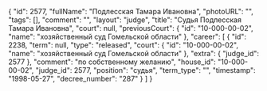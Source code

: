 {
    "id": 2577,
    "fullName": "Подлесская Тамара Ивановна",
    "photoURL": "",
    "tags": [],
    "comment": "",
    "layout": "judge",
    "title": "Судья Подлесская Тамара Ивановна",
    "court": null,
    "previousCourt": {
        "id": "10-000-00-02",
        "name": "хозяйственный суд Гомельской области"
    },
    "career": [
        {
            "id": 2238,
            "term": null,
            "type": "released",
            "court": {
                "id": "10-000-00-02",
                "name": "хозяйственный суд Гомельской области"
            },
            "extra": {
                "judge_id": 2577
            },
            "comment": "по собственному желанию",
            "house_id": "10-000-00-02",
            "judge_id": 2577,
            "position": "судья",
            "term_type": "",
            "timestamp": "1998-05-27",
            "decree_number": "287"
        }
    ]
}